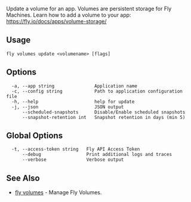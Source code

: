 Update a volume for an app. Volumes are persistent storage for
		Fly Machines. Learn how to add a volume to
		your app: https://fly.io/docs/apps/volume-storage/

## Usage
~~~
fly volumes update <volumename> [flags]
~~~

## Options

~~~
  -a, --app string               Application name
  -c, --config string            Path to application configuration file
  -h, --help                     help for update
  -j, --json                     JSON output
      --scheduled-snapshots      Disable/Enable scheduled snapshots
      --snapshot-retention int   Snapshot retention in days (min 5)
~~~

## Global Options

~~~
  -t, --access-token string   Fly API Access Token
      --debug                 Print additional logs and traces
      --verbose               Verbose output
~~~

## See Also

* [fly volumes](/docs/flyctl/volumes/)	 - Manage Fly Volumes.

